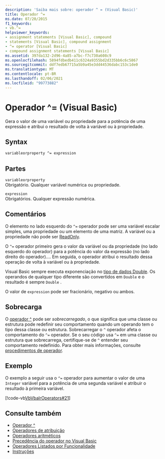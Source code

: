 ```yaml
---
description: 'Saiba mais sobre: operador ^ = (Visual Basic)'
title: Operador ^=
ms.date: 07/20/2015
f1_keywords:
- vb.^=
helpviewer_keywords:
- assignment statements [Visual Basic], compound
- statements [Visual Basic], compound assignment
- ^= operator [Visual Basic]
- compound assignment statements [Visual Basic]
ms.assetid: 397da132-2d96-4a85-a7bc-f7c730a608c9
ms.openlocfilehash: 5894fdbedb411c6324a9355bd2d335bb6c6c5867
ms.sourcegitcommit: ddf7edb67715a5b9a45e3dd44536dabc153c1de0
ms.translationtype: MT
ms.contentlocale: pt-BR
ms.lasthandoff: 02/06/2021
ms.locfileid: "99773882"
---
```

# <a name="-operator-visual-basic"></a>Operador ^= (Visual Basic)

Gera o valor de uma variável ou propriedade para a potência de uma expressão e atribui o resultado de volta à variável ou à propriedade.  
  
## <a name="syntax"></a>Syntax  
  
```vb  
variableorproperty ^= expression  
```  
  
## <a name="parts"></a>Partes  

 `variableorproperty`  
 Obrigatório. Qualquer variável numérica ou propriedade.  
  
 `expression`  
 Obrigatórios. Qualquer expressão numérica.  
  
## <a name="remarks"></a>Comentários  

 O elemento no lado esquerdo do `^=` operador pode ser uma variável escalar simples, uma propriedade ou um elemento de uma matriz. A variável ou a propriedade não pode ser [ReadOnly](../modifiers/readonly.md).  
  
 O `^=` operador primeiro gera o valor da variável ou da propriedade (no lado esquerdo do operador) para a potência do valor da expressão (no lado direito do operador).... Em seguida, o operador atribui o resultado dessa operação de volta à variável ou à propriedade.  
  
 Visual Basic sempre executa exponenciação no [tipo de dados Double](../data-types/double-data-type.md). Os operandos de qualquer tipo diferente são convertidos em `Double` e o resultado é sempre `Double` .  
  
 O valor de `expression` pode ser fracionário, negativo ou ambos.  
  
## <a name="overloading"></a>Sobrecarga  

 O [operador ^](exponentiation-operator.md) pode ser *sobrecarregado*, o que significa que uma classe ou estrutura pode redefinir seu comportamento quando um operando tem o tipo dessa classe ou estrutura. Sobrecarregar o `^` operador afeta o comportamento do `^=` operador. Se o seu código usa `^=` em uma classe ou estrutura que sobrecarrega, certifique-se de `^` entender seu comportamento redefinido. Para obter mais informações, consulte [procedimentos de operador](../../programming-guide/language-features/procedures/operator-procedures.md).  
  
## <a name="example"></a>Exemplo  

 O exemplo a seguir usa o `^=` operador para aumentar o valor de uma `Integer` variável para a potência de uma segunda variável e atribuir o resultado à primeira variável.  
  
 [!code-vb[VbVbalrOperators#21](~/samples/snippets/visualbasic/VS_Snippets_VBCSharp/VbVbalrOperators/VB/Class1.vb#21)]  
  
## <a name="see-also"></a>Consulte também

- [Operador ^](exponentiation-operator.md)
- [Operadores de atribuição](assignment-operators.md)
- [Operadores aritméticos](arithmetic-operators.md)
- [Precedência do operador no Visual Basic](operator-precedence.md)
- [Operadores Listados por Funcionalidade](operators-listed-by-functionality.md)
- [Instruções](../../programming-guide/language-features/statements.md)
